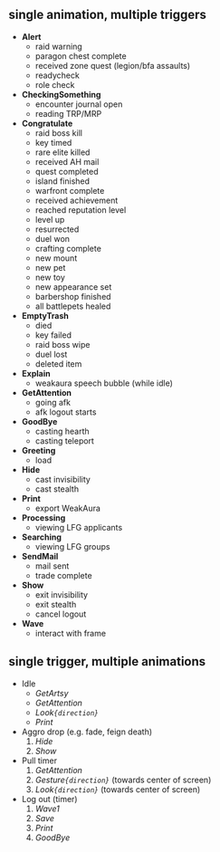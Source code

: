 ## single animation, multiple triggers
- **Alert**
	- raid warning
	- paragon chest complete
	- received zone quest (legion/bfa assaults)
	- readycheck
	- role check
- **CheckingSomething**
	- encounter journal open
	- reading TRP/MRP
- **Congratulate**
	- raid boss kill
	- key timed
	- rare elite killed
	- received AH mail
	- quest completed
	- island finished
	- warfront complete
	- received achievement
	- reached reputation level
	- level up
	- resurrected
	- duel won
	- crafting complete
	- new mount
	- new pet
	- new toy
	- new appearance set
	- barbershop finished
	- all battlepets healed
- **EmptyTrash**
	- died
	- key failed
	- raid boss wipe
	- duel lost
	- deleted item
- **Explain**
	- weakaura speech bubble (while idle)
- **GetAttention**
	- going afk
	- afk logout starts
- **GoodBye**
	- casting hearth
	- casting teleport
- **Greeting**
	- load
- **Hide**
	- cast invisibility
	- cast stealth
- **Print**
	- export WeakAura
- **Processing**
	- viewing LFG applicants
- **Searching**
	- viewing LFG groups
- **SendMail**
	- mail sent
	- trade complete
- **Show**
	- exit invisibility
	- exit stealth
	- cancel logout
- **Wave**
	- interact with frame

## single trigger, multiple animations
- Idle
	- *GetArtsy*
	- *GetAttention*
	- *Look`{direction}`*
	- *Print*
- Aggro drop (e.g. fade, feign death)
	1. *Hide*
	2. *Show*
- Pull timer
	1. *GetAttention*
	2. *Gesture`{direction}`* (towards center of screen)
	3. *Look`{direction}`* (towards center of screen)
- Log out (timer)
	1. *Wave1*
	2. *Save*
	3. *Print*
	4. *GoodBye*
